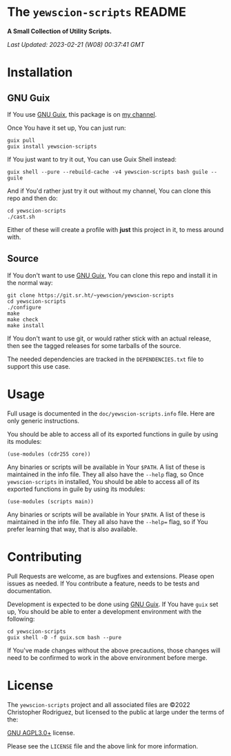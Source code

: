 

# The `yewscion-scripts` README

**A Small Collection of Utility Scripts.**

*Last Updated: 2023-02-21 (W08) 00:37:41 GMT*


# Installation


## GNU Guix

If You use [GNU Guix](https://guix.gnu.org/), this package 
is on [my channel](https://sr.ht/~yewscion/yewscion-guix-channel/).

Once You have it set up, You can just run:

    guix pull
    guix install yewscion-scripts

If You just want to try it out, You can use Guix Shell instead:

    guix shell --pure --rebuild-cache -v4 yewscion-scripts bash guile -- guile

And if You'd rather just try it out without my channel, You can clone this
repo and then do:

    cd yewscion-scripts
    ./cast.sh

Either of these will create a profile with **just** this project in it, to mess around with.

## Source

If You don't want to use [GNU Guix](https://guix.gnu.org/),
You can clone this repo and install it in the normal way:

    git clone https://git.sr.ht/~yewscion/yewscion-scripts
    cd yewscion-scripts
    ./configure
    make
    make check
    make install

If You don't want to use git, or would rather stick with an
actual release, then see the tagged releases for some tarballs
of the source.

The needed dependencies are tracked in the `DEPENDENCIES.txt` file
to support this use case.


# Usage

Full usage is documented in the `doc/yewscion-scripts.info` file. Here are
only generic instructions.

You should be able to access all of
its exported functions in guile by using its modules:

    (use-modules (cdr255 core))

Any binaries or scripts will be available in Your `$PATH`. A list of these
is maintained in the info file. They all also have the `--help` flag, so
Once `yewscion-scripts` in installed, You should be able to access all of
its exported functions in guile by using its modules:

    (use-modules (scripts main))

Any binaries or scripts will be available in Your `$PATH`. A list of these
is maintained in the info file. They all also have the `--help=` flag, so
if You prefer learning that way, that is also available.


# Contributing

Pull Requests are welcome, as are bugfixes and extensions. Please open
issues as needed. If You contribute a feature, needs to be tests and
documentation.

Development is expected to be done using [GNU Guix](https://guix.gnu.org/).
If You have `guix` set up, You should be able to enter a development
environment with the following:

    cd yewscion-scripts
    guix shell -D -f guix.scm bash --pure

If You've made changes without the above precautions, those changes will
need to be confirmed to work in the above environment before merge.


# License

The `yewscion-scripts` project and all associated files are ©2022 Christopher
Rodriguez, but licensed to the public at large under the terms of the:

[GNU AGPL3.0+](https://www.gnu.org/licenses/agpl-3.0.html) license.

Please see the `LICENSE` file and the above link for more information.

